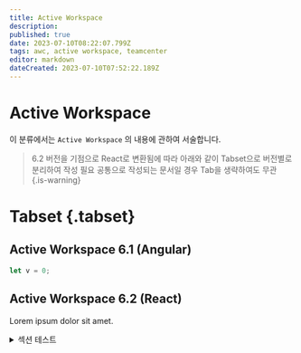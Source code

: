 ```yaml
---
title: Active Workspace
description: 
published: true
date: 2023-07-10T08:22:07.799Z
tags: awc, active workspace, teamcenter
editor: markdown
dateCreated: 2023-07-10T07:52:22.189Z
---
```


# Active Workspace
이 분류에서는 `Active Workspace` 의 내용에 관하여 서술합니다.

> 6.2 버전을 기점으로 React로 변환됨에 따라 아래와 같이 Tabset으로 버전별로 분리하여 작성 필요
 공통으로 작성되는 문서일 경우 Tab을 생략하여도 무관
{.is-warning}


# Tabset {.tabset}
## Active Workspace 6.1 (Angular)

```js
let v = 0;
```

## Active Workspace 6.2 (React)
Lorem ipsum dolor sit amet.

<details>
<summary>섹션 테스트</summary>
```
  안되지롱
```
</details>